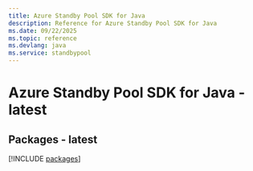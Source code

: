 ```yaml
---
title: Azure Standby Pool SDK for Java
description: Reference for Azure Standby Pool SDK for Java
ms.date: 09/22/2025
ms.topic: reference
ms.devlang: java
ms.service: standbypool
---
```

# Azure Standby Pool SDK for Java - latest
## Packages - latest
[!INCLUDE [packages](standby-pool-index.md)]